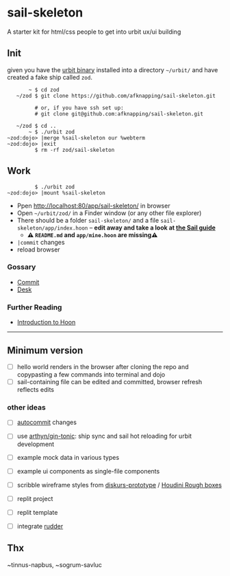 # sail-skeleton

A starter kit for html/css people to get into urbit ux/ui building

## Init

given you have the [urbit binary]() installed into a directory `~/urbit/` and have created a fake ship called `zod`.

```
       ~ $ cd zod
   ~/zod $ git clone https://github.com/afknapping/sail-skeleton.git

         # or, if you have ssh set up:
         # git clone git@github.com:afknapping/sail-skeleton.git

   ~/zod $ cd ..
       ~ $ ./urbit zod
~zod:dojo> |merge %sail-skeleton our %webterm
~zod:dojo> |exit
         $ rm -rf zod/sail-skeleton
```

## Work

```
         $ ./urbit zod
~zod:dojo> |mount %sail-skeleton
```

- Ppen <http://localhost:80/app/sail-skeleton/> in browser
- Open `~/urbit/zod/` in a Finder window (or any other file explorer)
- There should be a folder `sail-skeleton/` and a file `sail-skeleton/app/index.hoon` – **edit away and take a look at [the Sail guide](https://developers.urbit.org/guides/additional/sail)**
  - **⚠️ `README.md` and `app/mine.hoon` are missing⚠️**
- `|commit` changes
- reload browser

### Gossary

- [Commit](https://developers.urbit.org/reference/glossary/commit)
- [Desk](https://developers.urbit.org/reference/glossary/desk)

### Further Reading

- [Introduction to Hoon](https://developers.urbit.org/guides/core/hoon-school/A-intro)

---

## Minimum version

- [ ] hello world renders in the browser after cloning the repo and copypasting a few commands into terminal and dojo
- [ ] sail-containing file can be edited and committed, browser refresh reflects edits

### other ideas

- [ ] [autocommit](https://operators.urbit.org/manual/os/dojo-tools#autocommit) changes
- [ ] use [arthyn/gin-tonic](https://github.com/arthyn/gin-tonic): ship sync and sail hot reloading for urbit development
- [ ] example mock data in various types
- [ ] example ui components as single-file components
- [ ] scribble wireframe styles from [diskurs-prototype](https://github.com/afknapping/diskurs-prototype/blob/main/src/_sac1-tools.sass#L33-L56) / [Houdini Rough boxes](https://css-houdini.rocks/rough-boxes/)
- [ ] replit project
- [ ] replit template
- [ ] integrate [rudder](https://github.com/Fang-/suite/blob/master/lib/rudder.hoon)


## Thx

~tinnus-napbus, ~sogrum-savluc

